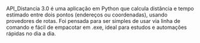 API_Distancia 3.0 é uma aplicação em Python que calcula distância e tempo estimado entre dois pontos (endereços ou coordenadas), usando provedores de rotas. Foi pensada para ser simples de usar via linha de comando e fácil de empacotar em .exe, ideal para estudos e automações rápidas no dia a dia.
